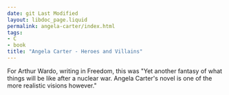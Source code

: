 ```yaml
---
date: git Last Modified
layout: libdoc_page.liquid
permalink: angela-carter/index.html
tags:
- C
- book
title: "Angela Carter - Heroes and Villains"
---
```


For Arthur Wardo, writing in Freedom, this was "Yet  another fantasy of what things will be like after a nuclear war. Angela Carter's  novel is one of the more realistic visions however."